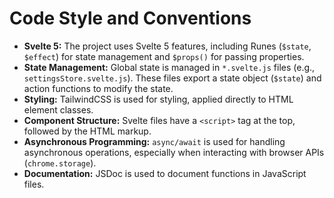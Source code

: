 # Code Style and Conventions

*   **Svelte 5:** The project uses Svelte 5 features, including Runes (`$state`, `$effect`) for state management and `$props()` for passing properties.
*   **State Management:** Global state is managed in `*.svelte.js` files (e.g., `settingsStore.svelte.js`). These files export a state object (`$state`) and action functions to modify the state.
*   **Styling:** TailwindCSS is used for styling, applied directly to HTML element classes.
*   **Component Structure:** Svelte files have a `<script>` tag at the top, followed by the HTML markup.
*   **Asynchronous Programming:** `async/await` is used for handling asynchronous operations, especially when interacting with browser APIs (`chrome.storage`).
*   **Documentation:** JSDoc is used to document functions in JavaScript files.